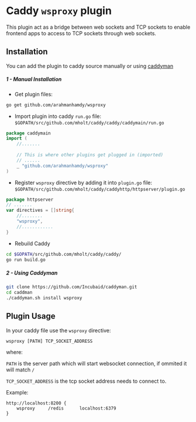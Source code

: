 # Caddy `wsproxy` plugin

This plugin act as a bridge between web sockets and TCP sockets to enable frontend apps to access to TCP sockets through web sockets.


## Installation

You can add the plugin to caddy source manually or using [caddyman](https://github.com/incubaid/caddyman/)

##### 1 - Manual Installation
* Get plugin files:
```bash
go get github.com/arahmanhamdy/wsproxy
```
* Import plugin into caddy `run.go` file: `$GOPATH/src/github.com/mholt/caddy/caddy/caddymain/run.go`
```go
package caddymain
import (
	//.......
	
	// This is where other plugins get plugged in (imported)
	// ......
	_ "github.com/arahmanhamdy/wsproxy"
)
```
* Register `wsproxy` directive by adding it into `plugin.go` file: `$GOPATH/src/github.com/mholt/caddy/caddyhttp/httpserver/plugin.go`
```go
package httpserver
// .......
var directives = []string{
	//........
	"wsproxy",
	//............
}
```
* Rebuild Caddy
```bash
cd $GOPATH/src/github.com/mholt/caddy/caddy/
go run build.go
```

##### 2 - Using Caddyman
```bash
git clone https://github.com/Incubaid/caddyman.git
cd caddman
./caddyman.sh install wsproxy
```

## Plugin Usage
In your caddy file use the `wsproxy` directive:

`wsproxy [PATH] TCP_SOCKET_ADDRESS`

where: 

`PATH` is the server path which will start websocket connection, if ommited it will match `/`

`TCP_SOCKET_ADDRESS` is the tcp socket address needs to connect to.

Example:
```
http://localhost:8200 {
    wsproxy     /redis      localhost:6379
}
```
